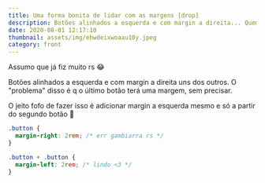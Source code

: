```yaml
---
title: Uma forma bonita de lidar com as margens [drop]
description: Botões alinhados a esquerda e com margin a direita... Quem nunca?
date: 2020-08-01 12:17:10
thumbnail: assets/img/ehwdeixwoaau10y.jpeg
category: front
---
```

Assumo que já fiz muito rs 😂

Botões alinhados a esquerda e com margin a direita uns dos outros. O "problema" disso é q o último botão terá uma margem, sem precisar.

O jeito fofo de fazer isso é adicionar margin a esquerda mesmo e só a partir do segundo botão 🚀

```css
.button {
  margin-right: 2rem; /* err gambiarra rs */
}

.button + .button {
  margin-left: 2rem; /* lindo <3 */
}
```
